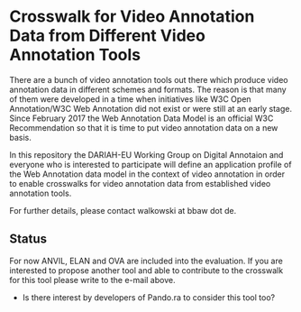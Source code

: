 # Crosswalk for Video Annotation Data from Different Video Annotation Tools

There are a bunch of video annotation tools out there which produce video
annotation data in different schemes and formats. The reason is that many of
them were developed in a time when initiatives like W3C Open Annotation/W3C Web
Annotation did not exist or were still at an early stage. Since February 2017
the Web Annotation Data Model is an official W3C Recommendation so that it is
time to put video annotation data on a new basis.

In this repository the DARIAH-EU Working Group on Digital Annotaion and
everyone who is interested to participate will define an application profile of
the Web Annotation data model in the context of video annotation in order to
enable crosswalks for video annotation data from established video annotation
tools.

For further details, please contact walkowski at bbaw dot de.

Status
------

For now ANVIL, ELAN and OVA are included into the evaluation. If you are
interested to propose another tool and able to contribute to the crosswalk for
this tool please write to the e-mail above.

- Is there interest by developers of Pando.ra to consider this tool too?

